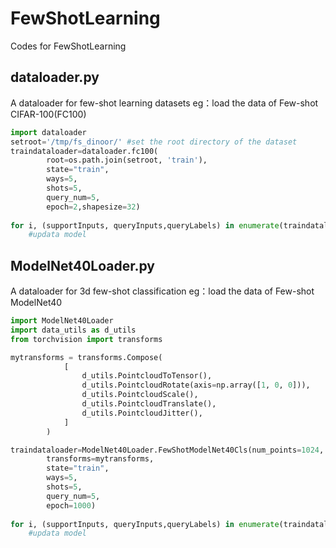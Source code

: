 # FewShotLearning
Codes for FewShotLearning

## dataloader.py
A dataloader for few-shot learning datasets
eg：load the data of Few-shot CIFAR-100(FC100)  
``` python
import dataloader
setroot='/tmp/fs_dinoor/' #set the root directory of the dataset
traindataloader=dataloader.fc100(
        root=os.path.join(setroot, 'train'),
        state="train", 
        ways=5, 
        shots=5,
        query_num=5,
        epoch=2,shapesize=32)
        
for i, (supportInputs, queryInputs,queryLabels) in enumerate(traindataloader):
    #updata model
```

## ModelNet40Loader.py
A dataloader for 3d few-shot classification
eg：load the data of Few-shot ModelNet40
``` python
import ModelNet40Loader
import data_utils as d_utils
from torchvision import transforms

mytransforms = transforms.Compose(
            [
                d_utils.PointcloudToTensor(),
                d_utils.PointcloudRotate(axis=np.array([1, 0, 0])),
                d_utils.PointcloudScale(),
                d_utils.PointcloudTranslate(),
                d_utils.PointcloudJitter(),
            ]
        )

traindataloader=ModelNet40Loader.FewShotModelNet40Cls(num_points=1024, 
        transforms=mytransforms, 
        state="train",
        ways=5,
        shots=5,
        query_num=5,
        epoch=1000)
        
for i, (supportInputs, queryInputs,queryLabels) in enumerate(traindataloader):
    #updata model
```




